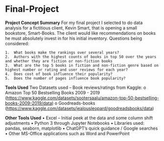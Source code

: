 # Final-Project

<b>Project Concept Summary</b>
For my final project I selected to do data analysis for a fictitious client, Kevin Smart, that is opening a small bookstore, Smart-Books. The client would like recommendations on books he must absolutely invest in for his initial inventory. Questions being considered:

    1.	What books make the rankings over several years?
    2.	Authors with the highest counts of books in top 50 over the years and whether they are fiction or non-fiction books
    3.	What are the top 5 books in fiction and non-fiction genre based on highest number or rating and user reviews for each year?
    4.	Does cost of book influence their popularity?
    5.	Does the number of pages influence book popularity?

<b>Tools Used</b>
Two Datasets used – Book reviews/ratings from Kaggle:
    o	Amazon Top 50 Bestselling Books 2009 - 2019 (https://www.kaggle.com/datasets/sootersaalu/amazon-top-50-bestselling-books-2009-2019/data)
    o	Goodreads-books (https://www.kaggle.com/datasets/jealousleopard/goodreadsbooks/data)  
    
<b>Other Tools Used</b>
    •	Excel – Initial peek at the data and some column shift adjustments
    •	Python 3 through Jupyter Notebooks
    •	Libraries used: pandas, seaborn, matplotlib
    •	ChatGPT’s quick guidance / Google searches
    •	Other MS-Office applications such as Word and PowerPoint

 
